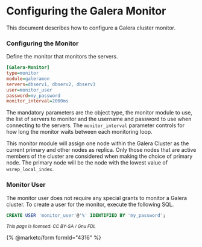 # Configuring the Galera Monitor

This document describes how to configure a Galera cluster monitor.

### Configuring the Monitor

Define the monitor that monitors the servers.

```ini
[Galera-Monitor]
type=monitor
module=galeramon
servers=dbserv1, dbserv2, dbserv3
user=monitor_user
password=my_password
monitor_interval=2000ms
```

The mandatory parameters are the object type, the monitor module to use, the
list of servers to monitor and the username and password to use when connecting
to the servers. The `monitor_interval` parameter controls for how long
the monitor waits between each monitoring loop.

This monitor module will assign one node within the Galera Cluster as the
current primary and other nodes as replica. Only those nodes that are active
members of the cluster are considered when making the choice of primary node. The
primary node will be the node with the lowest value of `wsrep_local_index`.

### Monitor User

The monitor user does not require any special grants to monitor a Galera
cluster. To create a user for the monitor, execute the following SQL.

```sql
CREATE USER 'monitor_user'@'%' IDENTIFIED BY 'my_password';
```

<sub>_This page is licensed: CC BY-SA / Gnu FDL_</sub>

{% @marketo/form formId="4316" %}

